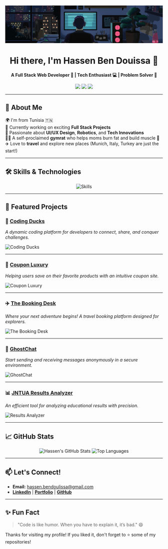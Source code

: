 <!-- Banner -->
<img src="https://github.com/hassenbendouiss/hassenbendouiss/blob/main/This%20pin%20is%20all%20about%20coding.gif?raw=true" 
     alt="Welcome to Hassen's GitHub!" 
     style="width: 100%; height: 120px; object-fit: cover; display: block; margin: 0;">






<h1 align="center">Hi there, I'm Hassen Ben Douissa 👋</h1>

<p align="center">
  <b>A Full Stack Web Developer 🚀 | Tech Enthusiast 💻 | Problem Solver 🧩</b>
</p>

<p align="center">
  <a href="www.linkedin.com/in/hassenbendouissa

"><img src="https://img.shields.io/badge/LinkedIn-blue?style=flat&logo=linkedin"></a>
  <a href="mailto:hassen.bendouiissa@gmail.com"><img src="https://img.shields.io/badge/Gmail-red?style=flat&logo=gmail&logoColor=white"></a>
  <a href="https://github.com/hassenbendouiss"><img src="https://img.shields.io/badge/GitHub-black?style=flat&logo=github"></a>
  <a href="https://your-portfolio-link"><img src="https://img.shields.io/badge/Portfolio-000000?style=flat&logo=about-dot-me&logoColor=white"></a>
</p>

---

## 🚀 About Me

🌍 I'm from Tunisia 🇹🇳  
💼 Currently working on exciting **Full Stack Projects**  
🎨 Passionate about **UI/UX Design**, **Robotics**, and **Tech Innovations**  
🏋️‍♂️ A self-proclaimed **gymrat** who helps moms burn fat and build muscle 💪  
✈️ Love to **travel** and explore new places (Munich, Italy, Turkey are just the start!)

---

## 🛠 Skills & Technologies

<p align="center">
  <img src="https://skillicons.dev/icons?i=html,css,javascript,typescript,react,nextjs,nodejs,express,mongodb,tailwind,materialui,bootstrap,vite,graphql,git,github,docker,linux" alt="Skills" />
</p>

---

## 🌟 Featured Projects

### 🚀 [Coding Ducks](#)  
*A dynamic coding platform for developers to connect, share, and conquer challenges.*

![Coding Ducks](https://via.placeholder.com/600x300?text=Coding+Ducks+Project+Screenshot)

---

### 💸 [Coupon Luxury](#)  
*Helping users save on their favorite products with an intuitive coupon site.*

![Coupon Luxury](https://via.placeholder.com/600x300?text=Coupon+Luxury+Project+Screenshot)

---

### ✈️ [The Booking Desk](#)  
*Where your next adventure begins! A travel booking platform designed for explorers.*

![The Booking Desk](https://via.placeholder.com/600x300?text=The+Booking+Desk+Project+Screenshot)

---

### 👻 [GhostChat](#)  
*Start sending and receiving messages anonymously in a secure environment.*

![GhostChat](https://via.placeholder.com/600x300?text=GhostChat+Project+Screenshot)

---

### 📊 [JNTUA Results Analyzer](#)  
*An efficient tool for analyzing educational results with precision.*

![Results Analyzer](https://via.placeholder.com/600x300?text=Results+Analyzer+Project+Screenshot)

---

## 📈 GitHub Stats

<p align="center">
  <img src="https://github-readme-stats.vercel.app/api?username=hassenbendouiss&show_icons=true&theme=tokyonight" alt="Hassen's GitHub Stats" />
  <img src="https://github-readme-stats.vercel.app/api/top-langs/?username=hassenbendouiss&layout=compact&theme=tokyonight" alt="Top Languages" />
</p>

---

## 📫 Let's Connect!

- **Email:** hassen.bendoulissa@gmail.com  
- **[LinkedIn](https://linkedin.com/in/your-profile)** | **[Portfolio](https://your-portfolio-link)** | **[GitHub](https://github.com/hassenbendouiss)**  

---

## ✨ Fun Fact

> "Code is like humor. When you have to explain it, it’s bad." 😄

Thanks for visiting my profile! If you liked it, don't forget to ⭐ some of my repositories!
